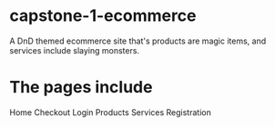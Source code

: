 # capstone-1-ecommerce
 A DnD themed ecommerce site that's products are magic items, and services include slaying monsters.

# The pages include
 Home
 Checkout
 Login
 Products
 Services
 Registration

